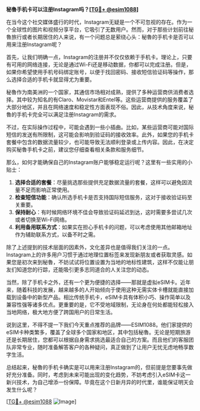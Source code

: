 **秘魯手机卡可以注册Instagram吗？[[TG💪+ @esim1088](https://t.me/s/esim1088)]**

在当今这个社交媒体盛行的时代，Instagram无疑是一个不可忽视的存在。作为一个全球性的图片和视频分享平台，它吸引了无数用户。然而，对于那些计划前往秘魯旅行或者长期居住的人来说，有一个问题总是萦绕心头：秘魯的手机卡是否可以用来注册Instagram呢？

首先，让我们明确一点，Instagram的注册并不仅仅依赖于手机卡。理论上，只要有可用的网络连接，无论是通过Wi-Fi还是移动数据，你都可以完成注册。但是，如果你希望使用手机号码绑定账号，以便于找回密码、接收短信验证码等操作，那么选择合适的手机卡就显得尤为重要。

秘魯作为南美洲的一个国家，其通信市场相对成熟，提供了多种运营商供消费者选择。其中较为知名的有Claro、Movistar和Entel等。这些运营商提供的服务覆盖了大部分地区，并且在网络速度和稳定性方面表现不俗。因此，从技术角度来说，秘魯的手机卡完全可以满足注册Instagram的需求。

不过，在实际操作过程中，可能会遇到一些小插曲。比如，某些运营商可能对国际短信的发送有所限制，这可能会影响到验证码的接收效率。此外，如果您的手机卡套餐中包含的数据流量较少，也可能导致无法顺利登录或上传内容。因此，在决定购买秘魯手机卡之前，建议您仔细查看相关条款和服务细节。

那么，如何才能确保自己的Instagram账户能够稳定运行呢？这里有一些实用的小贴士：

1. **选择合适的套餐**：尽量挑选那些提供充足数据流量的套餐，这样可以避免因流量不足而影响正常使用。
2. **检查短信功能**：确认所选手机卡是否支持国际短信服务，这对于接收验证码至关重要。
3. **保持耐心**：有时候网络环境不佳会导致验证码延迟到达，这时需要多尝试几次或者切换至Wi-Fi网络。
4. **利用备用联系方式**：如果实在担心手机卡的问题，可以考虑使用其他邮箱地址作为辅助联系方式，以备不时之需。

除了上述提到的技术层面的因素外，文化差异也是值得我们关注的一点。Instagram上的许多用户习惯于通过地理位置标签来发现新朋友或者获取灵感。如果您是初次来到秘魯，不妨试试将位置设置为当地的地标性建筑，这样不仅能让朋友们知道您的行踪，还能吸引更多志同道合的人关注您的动态。

当然，除了手机卡之外，还有一个更为便捷的选择——那就是虚拟eSIM卡。近年来，随着科技的发展，越来越多的人开始倾向于使用这种无需实体卡槽就能直接加载到设备中的新型产品。相比传统手机卡，eSIM卡具有体积小巧、操作简单以及兼容性强等诸多优点。更重要的是，它不受地域限制，无论身在何处都能轻松接入当地网络，极大地方便了跨国用户的日常生活。

说到这里，不得不提一下我们今天重点推荐的品牌——ESIM1088。他们家提供的eSIM卡种类繁多，覆盖了全球多个国家和地区，其中包括秘魯。无论是短期旅游还是长期居住，您都可以根据自身需求挑选最适合自己的方案。而且他们的客服团队非常专业，随时准备解答客户的各种疑问，真正做到了让用户无忧无虑地畅享数字生活。

总结起来，秘魯的手机卡确实是可以用来注册Instagram的，但前提是您要事先做好充分准备。同时，考虑到未来可能出现的变化趋势，不妨考虑引入eSIM卡这一新兴技术，为自己增添一份保障。毕竟在这个日新月异的时代里，谁能保证明天会发生什么呢？

[[TG💪+ @esim1088](https://t.me/s/esim1088) ![Image](https://i.postimg.cc/4NQfJmqS/Snipaste-2025-05-13-00-14-12.png)]